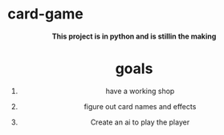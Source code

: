 # card-game
<div align="center">
  
  <b> This project is in python and is stillin the making </b>

  <h1> goals </h1>
  
1. have a working shop
  
2. figure out card names and effects
  
3. Create an ai to play the player
